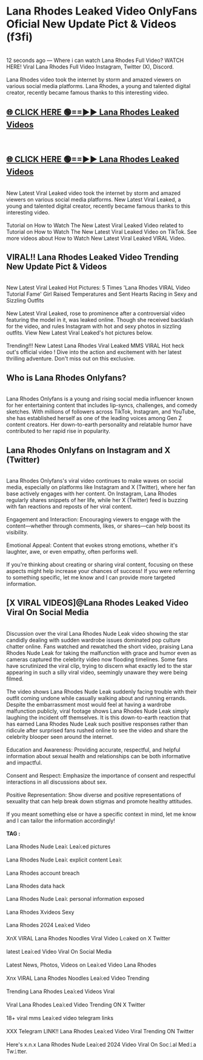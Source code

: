 # Lana Rhodes Leaked Video OnlyFans Oficial New Update Pict & Videos (f3fi)
<br>
12 seconds ago — Where i can watch Lana Rhodes Full Video? WATCH HERE! Viral Lana Rhodes Full Video Instagram, Twitter (X), Discord.
<br><br>
Lana Rhodes video took the internet by storm and amazed viewers on various social media platforms. Lana Rhodes, a young and talented digital creator, recently became famous thanks to this interesting video.
<br>
<h2><a href="https://play.trustnlinepharmacy.us?title=Lana_Rhodes">🌐 CLICK HERE 🟢==►► Lana Rhodes Leaked Videos</a></h2>
<br>
<h2><a href="https://play.trustnlinepharmacy.us?title=Lana_Rhodes">🌐 CLICK HERE 🟢==►► Lana Rhodes Leaked Videos</a></h2>
<br>
New Latest Viral Leaked video took the internet by storm and amazed viewers on various social media platforms. New Latest Viral Leaked, a young and talented digital creator, recently became famous thanks to this interesting video.
<br><br>
Tutorial on How to Watch The New Latest Viral Leaked Video related to Tutorial on How to Watch The New Latest Viral Leaked Video on TikTok. See more videos about How to Watch New Latest Viral Leaked VIRAL Video.
<br>
<h2>VIRAL!! Lana Rhodes Leaked Video Trending New Update Pict & Videos</h2>
<br>
New Latest Viral Leaked Hot Pictures: 5 Times 'Lana Rhodes VIRAL Video Tutorial Fame' Girl Raised Temperatures and Sent Hearts Racing in Sexy and Sizzling Outfits
<br><br>
New Latest Viral Leaked, rose to prominence after a controversial video featuring the model in it, was leaked online. Though she received backlash for the video, and rules Instagram with hot and sexy photos in sizzling outfits. View New Latest Viral Leaked's hot pictures below.
<br><br>
Trending!!! New Latest Lana Rhodes Viral Leaked MMS VIRAL Hot heck out's official video ! Dive into the action and excitement with her latest thrilling adventure. Don't miss out on this exclusive.
<br>
<h2>Who is Lana Rhodes Onlyfans?</h2>
<br>
Lana Rhodes Onlyfans is a young and rising social media influencer known for her entertaining content that includes lip-syncs, challenges, and comedy sketches. With millions of followers across TikTok, Instagram, and YouTube, she has established herself as one of the leading voices among Gen Z content creators. Her down-to-earth personality and relatable humor have contributed to her rapid rise in popularity.
<br>
<h2>Lana Rhodes Onlyfans on Instagram and X (Twitter)</h2>
<br>
Lana Rhodes Onlyfans's viral video continues to make waves on social media, especially on platforms like Instagram and X (Twitter), where her fan base actively engages with her content. On Instagram, Lana Rhodes regularly shares snippets of her life, while her X (Twitter) feed is buzzing with fan reactions and reposts of her viral content.
<br><br>
Engagement and Interaction: Encouraging viewers to engage with the content—whether through comments, likes, or shares—can help boost its visibility.
<br><br>
Emotional Appeal: Content that evokes strong emotions, whether it's laughter, awe, or even empathy, often performs well.
<br><br>
If you're thinking about creating or sharing viral content, focusing on these aspects might help increase your chances of success! If you were referring to something specific, let me know and I can provide more targeted information.
<br>
<h2>[X VIRAL VIDEOS]@Lana Rhodes Leaked Video Viral On Social Media</h2>
<br>
Discussion over the viral Lana Rhodes Nude Leak video showing the star candidly dealing with sudden wardrobe issues dominated pop culture chatter online. Fans watched and rewatched the short video, praising Lana Rhodes Nude Leak for taking the malfunction with grace and humor even as cameras captured the celebrity video now flooding timelines. Some fans have scrutinized the viral clip, trying to discern what exactly led to the star appearing in such a silly viral video, seemingly unaware they were being filmed.
<br><br>
The video shows Lana Rhodes Nude Leak suddenly facing trouble with their outfit coming undone while casually walking about and running errands. Despite the embarrassment most would feel at having a wardrobe malfunction publicly, viral footage shows Lana Rhodes Nude Leak simply laughing the incident off themselves. It is this down-to-earth reaction that has earned Lana Rhodes Nude Leak such positive responses rather than ridicule after surprised fans rushed online to see the video and share the celebrity blooper seen around the internet.
<br><br>
Education and Awareness: Providing accurate, respectful, and helpful information about sexual health and relationships can be both informative and impactful.
<br><br>
Consent and Respect: Emphasize the importance of consent and respectful interactions in all discussions about sex.
<br><br>
Positive Representation: Show diverse and positive representations of sexuality that can help break down stigmas and promote healthy attitudes.
<br><br>
If you meant something else or have a specific context in mind, let me know and I can tailor the information accordingly!
<br><br>
<strong>TAG :</strong>
<br><br>
Lana Rhodes Nude Lea𝚔 Lea𝚔ed pictures
<br><br>
Lana Rhodes Nude Lea𝚔 explicit content Lea𝚔
<br><br>
Lana Rhodes account breach
<br><br>
Lana Rhodes data hack
<br><br>
Lana Rhodes Nude Lea𝚔 personal information exposed
<br><br>
Lana Rhodes Xvideos Sexy
<br><br>
Lana Rhodes 2024 Lea𝚔ed Video
<br><br>
XnX VIRAL Lana Rhodes Noodles Viral Video L𝚎aked on X Twitter
<br><br>
latest Lea𝚔ed Video Viral On Social Media
<br><br>
Latest News, Photos, Videos on Lea𝚔ed Video Lana Rhodes
<br><br>
Xnx VIRAL Lana Rhodes Noodles Lea𝚔ed Video Trending
<br><br>
Trending Lana Rhodes Lea𝚔ed Videos Viral
<br><br>
Viral Lana Rhodes Lea𝚔ed Video Trending ON X Twitter
<br><br>
18+ viral mms Lea𝚔ed video telegram links
<br><br>
XXX Telegram LINK!! Lana Rhodes Lea𝚔ed Video Viral Trending ON Twitter
<br><br>
Here's x.n.x Lana Rhodes Nude Lea𝚔ed 2024 Video Viral On Soc𝚒al Med𝚒a Tw𝚒tter.